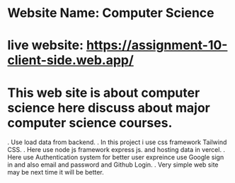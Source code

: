 # Website Name: Computer Science

# live website: https://assignment-10-client-side.web.app/

# This web site is about computer science here discuss about major computer science courses.

. Use load data from backend.
. In this project i use css framework Tailwind CSS.
. Here use node js framework express js. and hosting data in vercel.
. Here use Authentication system for better user expreince use Google sign in and also email and password and Github Login.
. Very simple web site may be next time it will be better.
